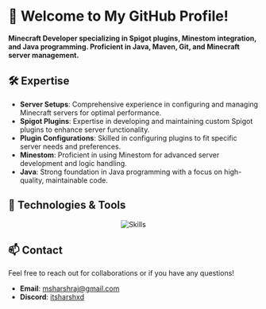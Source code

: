 # 👋 Welcome to My GitHub Profile!

**Minecraft Developer specializing in Spigot plugins, Minestom integration, and Java programming. Proficient in Java, Maven, Git, and Minecraft server management.**

## 🛠️ Expertise

- **Server Setups**: Comprehensive experience in configuring and managing Minecraft servers for optimal performance.
- **Spigot Plugins**: Expertise in developing and maintaining custom Spigot plugins to enhance server functionality.
- **Plugin Configurations**: Skilled in configuring plugins to fit specific server needs and preferences.
- **Minestom**: Proficient in using Minestom for advanced server development and logic handling.
- **Java**: Strong foundation in Java programming with a focus on high-quality, maintainable code.

## 🔧 Technologies & Tools

<div align="center">
  <img src="https://skillicons.dev/icons?i=java,idea,androidstudio,html,css,php,mysql,maven,gradle,redis&theme=light" alt="Skills">
</div>

## 📫 Contact

Feel free to reach out for collaborations or if you have any questions!

- **Email**: [msharshraj@gmail.com](mailto:msharshraj@gmail.com)
- **Discord**: [itsharshxd](https://discord.com/users/1092793956087124119)
